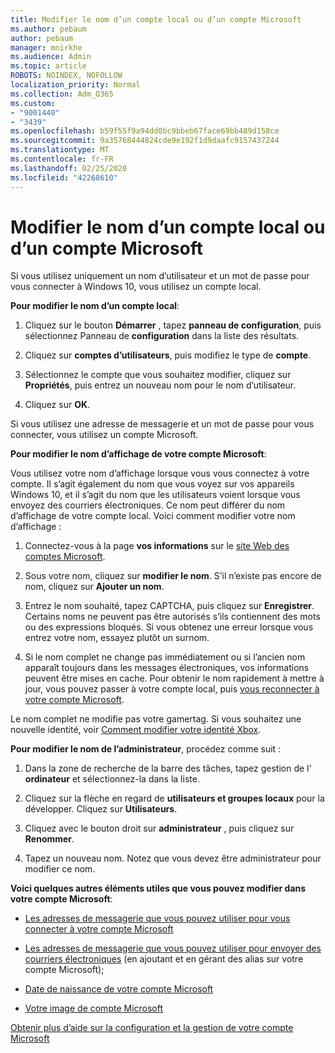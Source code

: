 ```yaml
---
title: Modifier le nom d’un compte local ou d’un compte Microsoft
ms.author: pebaum
author: pebaum
manager: mnirkhe
ms.audience: Admin
ms.topic: article
ROBOTS: NOINDEX, NOFOLLOW
localization_priority: Normal
ms.collection: Adm_O365
ms.custom:
- "9001440"
- "3439"
ms.openlocfilehash: b59f55f9a94dd0bc9bbeb67face69bb489d158ce
ms.sourcegitcommit: 9a35768444824cde9e192f1d9daafc9157437244
ms.translationtype: MT
ms.contentlocale: fr-FR
ms.lasthandoff: 02/25/2020
ms.locfileid: "42268610"
---
```

# <a name="change-the-name-of-a-local-account-or-a-microsoft-account"></a>Modifier le nom d’un compte local ou d’un compte Microsoft

Si vous utilisez uniquement un nom d’utilisateur et un mot de passe pour vous connecter à Windows 10, vous utilisez un compte local. 

**Pour modifier le nom d’un compte local**:

1. Cliquez sur le bouton **Démarrer** , tapez **panneau de configuration**, puis sélectionnez Panneau de **configuration** dans la liste des résultats.

2. Cliquez sur **comptes d’utilisateurs**, puis modifiez le type de **compte**.

3. Sélectionnez le compte que vous souhaitez modifier, cliquez sur **Propriétés**, puis entrez un nouveau nom pour le nom d’utilisateur.

4. Cliquez sur **OK**.

Si vous utilisez une adresse de messagerie et un mot de passe pour vous connecter, vous utilisez un compte Microsoft.

**Pour modifier le nom d’affichage de votre compte Microsoft**:

Vous utilisez votre nom d’affichage lorsque vous vous connectez à votre compte. Il s’agit également du nom que vous voyez sur vos appareils Windows 10, et il s’agit du nom que les utilisateurs voient lorsque vous envoyez des courriers électroniques. Ce nom peut différer du nom d’affichage de votre compte local. Voici comment modifier votre nom d’affichage :

1. Connectez-vous à la page **vos informations** sur le [site Web des comptes Microsoft](https://account.microsoft.com/).

2. Sous votre nom, cliquez sur **modifier le nom**. S’il n’existe pas encore de nom, cliquez sur **Ajouter un nom**. 

3. Entrez le nom souhaité, tapez CAPTCHA, puis cliquez sur **Enregistrer**. Certains noms ne peuvent pas être autorisés s’ils contiennent des mots ou des expressions bloqués. Si vous obtenez une erreur lorsque vous entrez votre nom, essayez plutôt un surnom.

4. Si le nom complet ne change pas immédiatement ou si l’ancien nom apparaît toujours dans les messages électroniques, vos informations peuvent être mises en cache. Pour obtenir le nom rapidement à mettre à jour, vous pouvez passer à votre compte local, puis [vous reconnecter à votre compte Microsoft](https://account.microsoft.com/).

Le nom complet ne modifie pas votre gamertag. Si vous souhaitez une nouvelle identité, voir [Comment modifier votre identité Xbox](https://support.xbox.com/id-ID/account-management/change-xbox-live-gamertag).

**Pour modifier le nom de l’administrateur**, procédez comme suit :

1. Dans la zone de recherche de la barre des tâches, tapez gestion de l' **ordinateur** et sélectionnez-la dans la liste.

2. Cliquez sur la flèche en regard de **utilisateurs et groupes locaux** pour la développer. Cliquez sur **Utilisateurs**.

3. Cliquez avec le bouton droit sur **administrateur** , puis cliquez sur **Renommer**.

4. Tapez un nouveau nom. Notez que vous devez être administrateur pour modifier ce nom.

**Voici quelques autres éléments utiles que vous pouvez modifier dans votre compte Microsoft**:

- [Les adresses de messagerie que vous pouvez utiliser pour vous connecter à votre compte Microsoft](https://support.microsoft.com/help/4026162)

- [Les adresses de messagerie que vous pouvez utiliser pour envoyer des courriers électroniques](https://support.microsoft.com/help/12407) (en ajoutant et en gérant des alias sur votre compte Microsoft);

- [Date de naissance de votre compte Microsoft](https://support.microsoft.com/help/12411)

- [Votre image de compte Microsoft](https://support.microsoft.com/help/4026790)

[Obtenir plus d’aide sur la configuration et la gestion de votre compte Microsoft](https://support.microsoft.com/hub/4294457/microsoft-account-help#manage-account)
